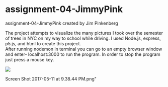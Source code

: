 # assignment-04-JimmyPink
assignment-04-JimmyPink created by Jim Pinkenberg

The project attempts to visualize the many pictures I took over the semester of trees in NYC on my way to school while driving.
I used Node.js, express, p5.js, and html to create this project.  
After running nodemon in terminal you can go to an empty browser window and enter- localhost:3000 to run the program.  In order to stop the program just press a mouse key. 

 <img src="Screen Shot 2017-05-11 at 9.38.44 PM.png">

Screen Shot 2017-05-11 at 9.38.44 PM.png"
